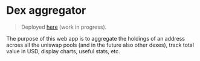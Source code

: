 # Dex aggregator

> Deployed [here](https://dex-aggregator.vercel.app/) (work in progress).

The purpose of this web app is to aggregate the holdings of an address across all the uniswap pools (and in the future also other dexes), track total value in USD, display charts, useful stats, etc.

